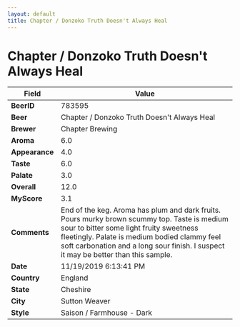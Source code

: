 ```yaml
---
layout: default
title: Chapter / Donzoko Truth Doesn't Always Heal
---
```


# Chapter / Donzoko Truth Doesn't Always Heal

| Field         | Value     |
|---------------|-----------|
| **BeerID** | 783595 |
| **Beer** | Chapter / Donzoko Truth Doesn't Always Heal |
| **Brewer** | Chapter Brewing |
| **Aroma** | 6.0 |
| **Appearance** | 4.0 |
| **Taste** | 6.0 |
| **Palate** | 3.0 |
| **Overall** | 12.0 |
| **MyScore** | 3.1 |
| **Comments** | End of the keg. Aroma has plum and dark fruits. Pours murky brown scummy top. Taste is medium sour to bitter some light fruity sweetness fleetingly. Palate is medium bodied clammy feel soft carbonation and a long sour finish. I suspect it may be better than this sample. |
| **Date** | 11/19/2019 6:13:41 PM |
| **Country** | England |
| **State** | Cheshire |
| **City** | Sutton Weaver |
| **Style** | Saison / Farmhouse - Dark |
